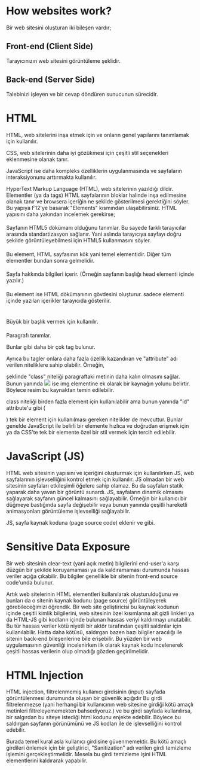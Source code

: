 # How websites work?

Bir web sitesini oluşturan iki bileşen vardır;

## Front-end (Client Side)

Tarayıcınızın web sitesini görüntüleme şeklidir.

## Back-end (Server Side)

Talebinizi işleyen ve bir cevap döndüren sunucunun sürecidir.

# HTML

HTML, web sitelerini inşa etmek için ve onların genel yapılarını tanımlamak için kullanılır.

CSS, web sitelerinin daha iyi gözükmesi için çeşitli stil seçenekleri eklenmesine olanak tanır.

JavaScript ise daha kompleks özelliklerin uygulanmasında ve sayfaların interaksiyonunu arttırmakta kullanılır.

HyperText Markup Language (HTML), web sitelerinin yazıldığı dildir. Elementler (ya da tags) HTML sayfalarının bloklar halinde inşa edilmesine olanak tanır ve browsera içeriğin ne şekilde gösterilmesi gerektiğini söyler. Bu yapıya F12'ye basarak "Elements" kısmından ulaşabilirsiniz. HTML yapısını daha yakından incelemek gerekirse;

#### <!DOCTYPE html>

Sayfanın HTML5 dökümanı olduğunu tanımlar. Bu sayede farklı tarayıcılar arasında standartizasyon sağlanır. Yani aslında tarayıcıya sayfayı doğru şekilde görüntüleyebilmesi için HTML5 kullanmasını söyler.

#### <html>

Bu element, HTML sayfasının kök yani temel elementidir. Diğer tüm elementler bundan sonra gelmelidir.

#### <head>

Sayfa hakkında bilgileri içerir. (Örneğin sayfanın başlığı head elementi içinde yazılır.)

#### <body>

Bu element ise HTML dökümanının gövdesini oluşturur. sadece <body> elementi içinde yazılan içerikler tarayıcıda gösterilir.

#### <h1>

Büyük bir başlık vermek için kullanılır.

#### <p>

Paragrafı tanımlar.

Bunlar gibi daha bir çok tag bulunur.

Ayrıca bu tagler onlara daha fazla özellik kazandıran ve "attribute" adı verilen niteliklere sahip olabilir. Örneğin, <p class="bold-text"> şeklinde "class" niteliği paragraftaki metinin daha kalın olmasını sağlar. Bunun yanında <img src="img/cat.jpg"> ise img elementine ek olarak bir kaynağın yolunu belirtir. Böylece resim bu kaynaktan temin edilebilir.

class niteliği birden fazla element için kullanılabilir ama bunun yanında "id" attribute'u gibi (<p id="example">) tek bir element için kullanılması gereken nitelikler de mevcuttur. Bunlar genelde JavaScript ile belirli bir elemente hızlıca ve doğrudan erişmek için ya da CSS'te tek bir elemente özel bir stil vermek için tercih edilebilir.

# JavaScript (JS)

HTML web sitesinin yapısını ve içeriğini oluşturmak için kullanılırken JS, web sayfalarının işlevselliğini kontrol etmek için kullanılır. JS olmadan bir web sitesinin sayfaları etkileşimli öğelere sahip olamaz. Bu da sayfaları statik yaparak daha yavan bir görüntü sunardı. JS, sayfaların dinamik olmasını sağlayarak sayfanın güncel kalmasını sağlayabilir. Örneğin bir kullanıcı bir düğmeye bastığında sayfa değişebilir veya bunun yanında çeşitli hareketli animasyonları görüntüleme işlevselliği sağlayabilir.

JS, sayfa kaynak koduna (page source code) eklenir ve <script> etiketi içinde yüklenebilir ya da src attribute'u ile uzaktan eklenebilir. Örneğin;

<script src="/location/of/javascript_file.js"></script> gibi.

# Sensitive Data Exposure

Bir web sitesinin clear-text (yani açık metin) bilgilerini end-user'a karşı düzgün bir şekilde koruyamaması ya da kaldıramaması durumunda hassas veriler açığa çıkabilir. Bu bilgiler genellikle bir sitenin front-end source code'unda bulunur.

Artık web sitelerinin HTML elementleri kullanılarak oluşturulduğunu ve bunları da o sitenin kaynak kodunu (page source) görüntüleyerek görebileceğimizi öğrendik. Bir web site geliştiricisi bu kaynak kodunun içinde çeşitli kimlik bilgilerini, web sitesinin özel kısımlarına ait gizli linkleri ya da HTML-JS gibi kodların içinde bulunan hassas veriyi kaldırmayı unutabilir. Bu tür hassas veriler kötü niyetli bir aktör tarafından çeşitli saldırılar için kullanılabilir. Hatta daha kötüsü, saldırgan bazen bazı bilgiler aracılığı ile sitenin back-end bileşenlerine bile erişebilir. Bu yüzden bir web uygulamasının güvenliği incelenirken ilk olarak kaynak kodu incelenerek çeşitli hassas verilerin olup olmadığı gözden geçirilmelidir.

# HTML Injection

HTML injection, filtrelenmemiş kullanıcı girdisinin (input) sayfada görüntülenmesi durumunda oluşan bir güvenlik açığıdır Bu girdi filtrelenmezse (yani herhangi bir kullanıcının web sitesine girdiği kötü amaçlı metinleri filtreleyememekten bahsediyoruz.) ve bu girdi sayfada kullanılırsa, bir salgırdan bu siteye istediği html kodunu enjekte edebilir. Böylece bu saldırgan sayfanın görünümünü ve JS kodları ile de işlevselliğini kontrol edebilir.

Burada temel kural asla kullanıcı girdisine güvenmemektir. Bu kötü amaçlı girdileri önlemek için bir geliştirici, "Sanitization" adı verilen girdi temizleme işlemini gerçekleştirmelidir. Mesela bu girdi temizleme işini HTML elementlerini kaldırarak yapabilir.



